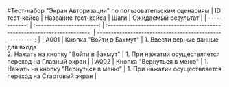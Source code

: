 #Тест-набор "Экран Авторизации" по пользовательским сценариям
| ID тест-кейса | Название тест-кейса | Шаги | Ожидаемый результат |
| ------------: | :-----------------------: | :-----------------------------------------------------------------------: | -------------------------------------------------------: |
| A001 | Кнопка "Войти в Бахмут" | 1. Ввести верные данные для входа<br>2. Нажать на кнопку "Войти в Бахмут" | 1. При нажатии осуществляется переход на Главный экран |
| A002 | Кнопка "Вернуться в меню" | 1. Нажать на кнопку "Вернуться в меню" | 1. При нажатии осуществляется переход на Стартовый экран |
